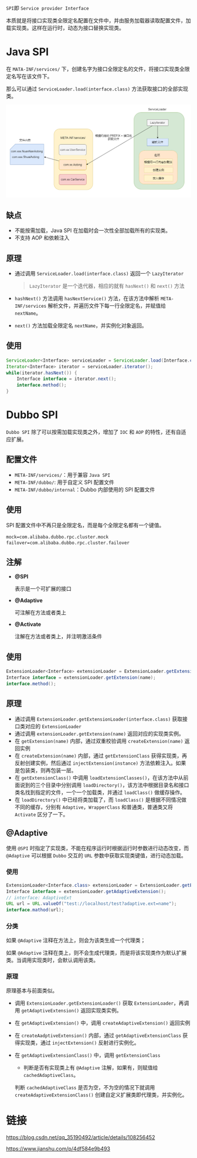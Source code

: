 

`SPI`即 `Service provider Interface`

本质就是将接口实现类全限定名配置在文件中，并由服务加载器读取配置文件，加载实现类。这样在运行时，动态为接口替换实现类。

# Java SPI

在 `MATA-INF/services/` 下，创建名字为接口全限定名的文件，将接口实现类全限定名写在该文件下。

那么可以通过 `ServiceLoader.load(interface.class)` 方法获取接口的全部实现类。

![img](..\img\formatddd.png)

## 缺点

- 不能按需加载，Java SPI 在加载时会一次性全部加载所有的实现类。
- 不支持 AOP 和依赖注入

## 原理

- 通过调用 `ServiceLoader.load(interface.class)` 返回一个 `LazyIterator` 

  > `LazyIterator` 是一个迭代器，相应的就有 `hasNext()` 和 `next()` 方法

- `hashNext()` 方法调用 `hasNextService()` 方法，在该方法中解析 `META-INF/services` 解析文件，并遍历文件下每一行全限定名，并赋值给 `nextName`。

- `next()` 方法加载全限定名 `nextName`，并实例化对象返回。

## 使用

```java
ServiceLoader<Interface> serviceLoader = ServiceLoader.load(Interface.class);
Iterator<Interface> iterator = serviceLoader.iterator();
while(iterator.hasNext()) {
    Interface interface = iterator.next();
    interface.method();
}
```

# Dubbo SPI

`Dubbo SPI` 除了可以按需加载实现类之外，增加了 `IOC` 和 `AOP` 的特性，还有自适应扩展。

## 配置文件

- `META-INF/services/`：用于兼容 `Java SPI`
- `META-INF/dubbo/`: 用于自定义 SPI 配置文件
- `META-INF/dubbo/internal`：Dubbo 内部使用的 SPI 配置文件

## 使用

SPI 配置文件中不再只是全限定名，而是每个全限定名都有一个键值。

```
mock=com.alibaba.dubbo.rpc.cluster.mock
failover=com.alibaba.dubbo.rpc.cluster.failover
```

## 注解

- **@SPI**

  表示是一个可扩展的接口

- **@Adaptive**

  可注解在方法或者类上

- **@Activate**

  注解在方法或者类上，并注明激活条件

## 使用

```java
ExtensionLoader<Interface> extensionLoader = ExtensionLoader.getExtensionLoader(Interface.class);
Interface interface = extensionLoader.getExtension(name);
interface.method();
```



## 原理

- 通过调用 `ExtensionLoader.getExtensionLoader(interface.class)` 获取接口类对应的 `ExtensionLoader`
- 通过调用 `extensionLoader.getExtension(name)` 返回对应的实现类实例。
- 在 `getExtension(name)` 内部，通过双重校验调用 `createExtension(name)` 返回实例
- 在 `createExtension(name)` 内部，通过 `getExtensionClass` 获得实现类，再反射创建实例，然后通过 `injectExtension(instance)` 方法依赖注入。如果是包装类，则再包装一层。
- 在 `getExtensionClass()` 中调用 `loadExtensionClasses()`，在该方法中从前面说到的三个目录中分别调用 `loadDirectory()`，该方法中根据目录名和接口类名找到指定的文件，一个一个加载类，并通过 `loadClass()` 做缓存操作。
- 在 `loadDirectory()` 中已经将类加载了，而 `loadClass()` 是根据不同情况做不同的缓存，分别有 `Adaptive`，`WrapperClass` 和普通类，普通类又将 `Activate` 区分了一下。

## @Adaptive

使用 `@SPI` 时指定了实现类，不能在程序运行时根据运行时参数进行动态改变，而 `@Adaptive` 可以根据 `Dubbo` 交互的 `URL` 参数中获取实现类键值，进行动态加载。

### 使用

```java
ExtensionLoader<Interface.class> extensionLoader = ExtensionLoader.getExtensionLoader(Interface.class);
Interface interface = extensionLoader.getAdaptiveExtension();
// interface: AdaptiveExt
URL url = URL.valueOf("test://localhost/test?adaptive.ext=name");
interface.mathod(url);
```

### 分类

如果 `@Adaptive` 注释在方法上，则会为该类生成一个代理类；

如果 `@Adaptive` 注释在类上，则不会生成代理类，而是将该实现类作为默认扩展类。当调用实现类时，会默认调用该类。

### 原理

原理基本与前面类似。

- 调用 `ExtensionLoader.getExtensionLoader()` 获取 `ExtensionLoader`，再调用 `getAdaptiveExtension()` 返回实现类实例。

- 在 `getAdaptiveExtension()` 中，调用 `createAdaptiveExtension()` 返回实例

- 在 `createAadptiveExtension()` 内部，通过 `getAdaptiveExtensionClass` 获得实现类，通过 `injectExtension()` 反射进行实例化。

- 在 `getAdaptiveExtensionClass()` 中，调用 `getExtensionClass` 

  - 判断是否有实现类上有 `@Adaptive` 注解，如果有，则赋值给 `cachedAdaptiveClass`。

  判断 `cachedAdaptiveClass` 是否为空，不为空的情况下就调用 `createAdaptiveExtensionClass()` 创建自定义扩展类即代理类，并实例化。

# 链接

https://blog.csdn.net/qq_35190492/article/details/108256452

https://www.jianshu.com/p/4df584e9b493
